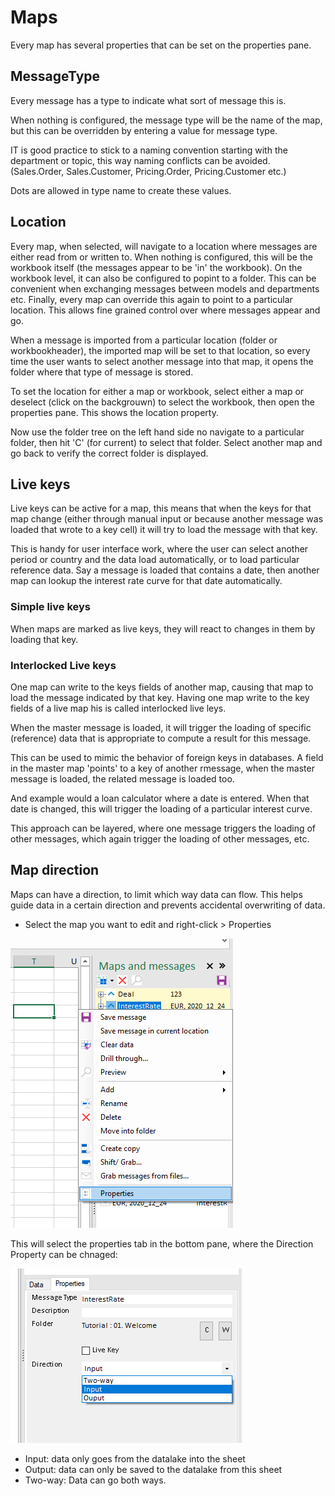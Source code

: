 # Maps

Every map has several properties that can be set on the properties pane.

## MessageType

Every message has a type to indicate what sort of message this is.

When nothing is configured, the message type will be the name of the map, but this can be overridden by entering a value for message type.

IT is good practice to stick to a naming convention starting with the department or topic, this way naming conflicts can be avoided. (Sales.Order, Sales.Customer, Pricing.Order, Pricing.Customer etc.)

Dots are allowed in type name to create these values.

## Location

Every map, when selected, will navigate to a location where messages are either read from or written to. When nothing is configured, this will be the workbook itself (the messages appear to be &#39;in&#39; the workbook). On the workbook level, it can also be configured to popint to a folder. This can be convenient when exchanging messages between models and departments etc. Finally, every map can override this again to point to a particular location. This allows fine grained control over where messages appear and go.

When a message is imported from a particular location (folder or workbookheader), the imported map will be set to that location, so every time the user wants to select another message into that map, it opens the folder where that type of message is stored.

To set the location for either a map or workbook, select either a map or deselect (click on the backgrouwn) to select the workbook, then open the properties pane. This shows the location property.

Now use the folder tree on the left hand side no navigate to a particular folder, then hit &#39;C&#39; (for current) to select that folder. Select another map and go back to verify the correct folder is displayed.

## Live keys

Live keys can be active for a map, this means that when the keys for that map change (either through manual input or because another message was loaded that wrote to a key cell) it will try to load the message with that key.

This is handy for user interface work, where the user can select another period or country and the data load automatically, or to load particular reference data. Say a message is loaded that contains a date, then another map can lookup the interest rate curve for that date automatically.

### Simple live keys

When maps are marked as live keys, they will react to changes in them by loading that key.

### Interlocked Live keys

One map can write to the keys fields of another map, causing that map to load the message indicated by that key. Having one map write to the key fields of a live map his is called interlocked live leys.

When the master message is loaded, it will trigger the loading of specific (reference) data that is appropriate to compute a result for this message.

This can be used to mimic the behavior of foreign keys in databases. A field in the master map &#39;points&#39; to a key of another rmessage, when the master message is loaded, the related message is loaded too.

And example would a loan calculator where a date is entered. When that date is changed, this will trigger the loading of a particular interest curve.

This approach can be layered, where one message triggers the loading of other messages, which again trigger the loading of other messages, etc.

## Map direction

Maps can have a direction, to limit which way data can flow. This helps guide data in a certain direction and prevents accidental overwriting of data. 

* Select the map you want to edit and right-click > Properties 

![](2021-03-26-17-08-20.png)

This will select the properties tab in the bottom pane, where the Direction Property can be chnaged: 

![](2021-03-26-17-09-10.png)

* Input: data only goes from the datalake into the sheet 
* Output: data can only be saved to the datalake from this sheet 
* Two-way: Data can go both ways. 